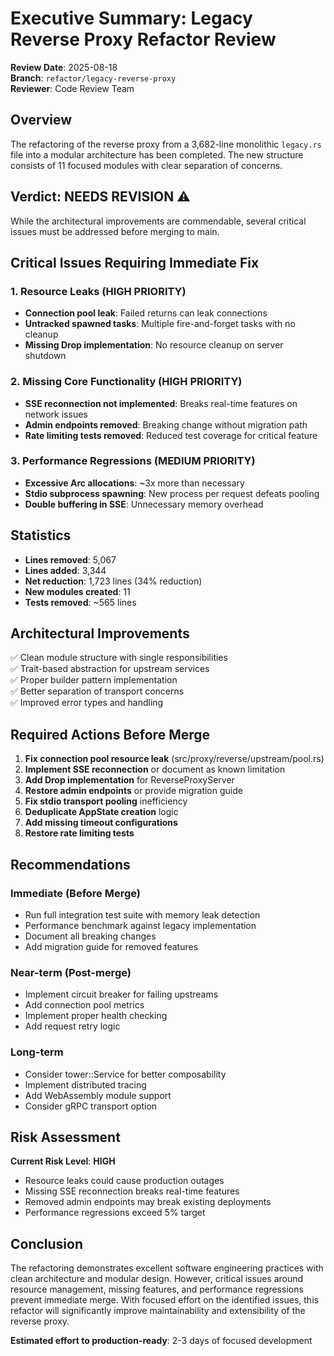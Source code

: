 # Executive Summary: Legacy Reverse Proxy Refactor Review

**Review Date**: 2025-08-18  
**Branch**: `refactor/legacy-reverse-proxy`  
**Reviewer**: Code Review Team  

## Overview

The refactoring of the reverse proxy from a 3,682-line monolithic `legacy.rs` file into a modular architecture has been completed. The new structure consists of 11 focused modules with clear separation of concerns.

## Verdict: **NEEDS REVISION** ⚠️

While the architectural improvements are commendable, several critical issues must be addressed before merging to main.

## Critical Issues Requiring Immediate Fix

### 1. Resource Leaks (HIGH PRIORITY)
- **Connection pool leak**: Failed returns can leak connections
- **Untracked spawned tasks**: Multiple fire-and-forget tasks with no cleanup
- **Missing Drop implementation**: No resource cleanup on server shutdown

### 2. Missing Core Functionality (HIGH PRIORITY)
- **SSE reconnection not implemented**: Breaks real-time features on network issues
- **Admin endpoints removed**: Breaking change without migration path
- **Rate limiting tests removed**: Reduced test coverage for critical feature

### 3. Performance Regressions (MEDIUM PRIORITY)
- **Excessive Arc allocations**: ~3x more than necessary
- **Stdio subprocess spawning**: New process per request defeats pooling
- **Double buffering in SSE**: Unnecessary memory overhead

## Statistics

- **Lines removed**: 5,067
- **Lines added**: 3,344
- **Net reduction**: 1,723 lines (34% reduction)
- **New modules created**: 11
- **Tests removed**: ~565 lines

## Architectural Improvements

✅ Clean module structure with single responsibilities  
✅ Trait-based abstraction for upstream services  
✅ Proper builder pattern implementation  
✅ Better separation of transport concerns  
✅ Improved error types and handling  

## Required Actions Before Merge

1. **Fix connection pool resource leak** (src/proxy/reverse/upstream/pool.rs)
2. **Implement SSE reconnection** or document as known limitation
3. **Add Drop implementation** for ReverseProxyServer
4. **Restore admin endpoints** or provide migration guide
5. **Fix stdio transport pooling** inefficiency
6. **Deduplicate AppState creation** logic
7. **Add missing timeout configurations**
8. **Restore rate limiting tests**

## Recommendations

### Immediate (Before Merge)
- Run full integration test suite with memory leak detection
- Performance benchmark against legacy implementation
- Document all breaking changes
- Add migration guide for removed features

### Near-term (Post-merge)
- Implement circuit breaker for failing upstreams
- Add connection pool metrics
- Implement proper health checking
- Add request retry logic

### Long-term
- Consider tower::Service for better composability
- Implement distributed tracing
- Add WebAssembly module support
- Consider gRPC transport option

## Risk Assessment

**Current Risk Level**: **HIGH**

- Resource leaks could cause production outages
- Missing SSE reconnection breaks real-time features
- Removed admin endpoints may break existing deployments
- Performance regressions exceed 5% target

## Conclusion

The refactoring demonstrates excellent software engineering practices with clean architecture and modular design. However, critical issues around resource management, missing features, and performance regressions prevent immediate merge. With focused effort on the identified issues, this refactor will significantly improve maintainability and extensibility of the reverse proxy.

**Estimated effort to production-ready**: 2-3 days of focused development